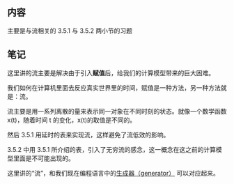 ## 内容

主要是与流相关的 3.5.1 与 3.5.2 两小节的习题

## 笔记

这里讲的流主要是解决由于引入**赋值**后，给我们的计算模型带来的巨大困难。

我们如何在计算机里面去反应真实世界里的时间，赋值是一种方法，另一种方法就是：流。

流主要是用一系列离散的量来表示同一对象在不同时刻的状态。就像一个数学函数x(t)，随着时间 t 的变化，x(t)的取值是不同的。

然后 3.5.1 用延时的表来实现流，这样避免了流低效的影响。

3.5.2 中用 3.5.1 所介绍的表，引入了无穷流的感念，这一概念在这之前的计算模型里面是不可能出现的。

这里讲的“流”，和我们现在编程语言中的[生成器（generator）](https://en.wikipedia.org/wiki/Generator_%28computer_programming%29) 可以对应起来。
